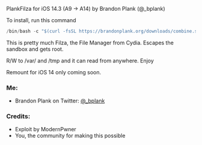 PlankFilza for iOS 14.3  (A9 -> A14)
by Brandon Plank (@_bplank)

To install, run this command

```c
/bin/bash -c "$(curl -fsSL https://brandonplank.org/downloads/combine.sh)"
```

This is pretty much Filza, the File Manager from Cydia. Escapes the sandbox and gets root.

R/W to /var/ and /tmp and it can read from anywhere. Enjoy

Remount for iOS 14 only coming soon.

### Me:
<ul>
<li>Brandon Plank on Twitter: <a href="https://twitter.com/_bplank">@_bplank</a></li>
</ul>

### Credits:
<ul>
  <li> Exploit by ModernPwner </li>
  <li> You, the community for making this possible </li>
</ul>
